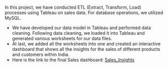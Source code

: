 In this project, we have conducted ETL (Extract, Transform, Load) processes using Tableau on sales data. For database operations, we utilized MySQL. 

- We have developed our data model in Tableau and performed data cleaning. Following data cleaning, we loaded it into Tableau and generated various worksheets for our data files.
- At last, we added all the worksheets into one and created an interactive dashboard that shows all the insights for the sales of different products and customers within India.
- Here is the link to the final Sales dashboard: [Sales_Insights](https://public.tableau.com/app/profile/arvindjit.singh/viz/Sales_Insights_17109565133920/Sales_Insights)
